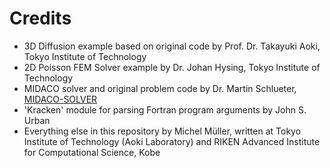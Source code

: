 Credits
=======
- 3D Diffusion example based on original code by Prof. Dr. Takayuki Aoki, Tokyo Institute of Technology
- 2D Poisson FEM Solver example by Dr. Johan Hysing, Tokyo Institute of Technology
- MIDACO solver and original problem code by Dr. Martin Schlueter, [MIDACO-SOLVER](http://www.midaco-solver.com/)
- 'Kracken' module for parsing Fortran program arguments by John S. Urban
- Everything else in this repository by Michel Müller, written at Tokyo Institute of Technology (Aoki Laboratory) and RIKEN Advanced Institute for Computational Science, Kobe